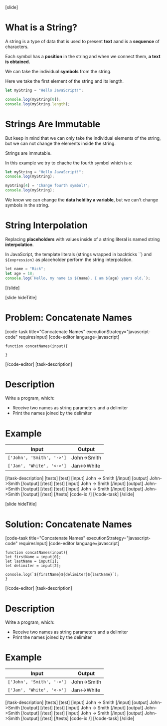 [slide]
# What is a String?

A string is a type of data that is used to present **text** aand is a **sequence** of characters.

Each symbol has a **position** in the string and when we connect them, **a text is obtained.**

We can take the individual **symbols** from the string.

Here we take the first element of the string and its length.

``` js live
let myString = "Hello JavaScript!";

console.log(myString[0]);
console.log(myString.length);
```

# Strings Are Immutable

But keep in mind that we can only take the individual elements of the string, but we can not change the elements inside the string.

Strings are immutable. 

In this example we try to chache the fourth symbol which is `o`:

``` js live
let myString = "Hello JavaScript!";
console.log(myString);

myString[4] = 'Change fourth symbol!';
console.log(myString);  
```

We know we can change the **data held by a variable**, but we can't change symbols in the string.

# String Interpolation

Replacing **placeholders** with values inside of a string literal is named string **interpolation**. 

In JavaScript, the template literals (strings wrapped in backticks \`\`) and `${expression}` as placeholder perform the string interpolation.

``` js live
let name = "Rick";
let age = 18;
console.log(`Hello, my name is ${name}, I am ${age} years old.`);
```
[/slide]

[slide hideTitle]
# Problem: Concatenate Names
[code-task title="Concatenate Names" executionStrategy="javascript-code" requiresInput]
[code-editor language=javascript]
```
function concatNames(input){

}
```

[/code-editor]
[task-description]
# Description
Write a program, which:

- Receive two names as string parameters and a delimiter
- Print the names joined by the delimiter

# Example
  | **Input** | **Output** |
| --- | --- |
|`['John', 'Smith', '->']`| John\-\>Smith |
|`['Jan', 'White', '<->']`|Jan\<\-\>White|

[/task-description]
[tests]
[test]
[input]
John
\-\>
Smith
[/input]
[output]
John\-\>Smith
[/output]
[/test]
[test]
[input]
John
\-\>
Smith
[/input]
[output]
John\-\>Smith
[/output]
[/test]
[test]
[input]
John
\-\>
Smith
[/input]
[output]
John\-\>Smith
[/output]
[/test]
[/tests]
[code-io /]
[/code-task]
[/slide]

[slide hideTitle]
# Solution: Concatenate Names
[code-task title="Concatenate Names" executionStrategy="javascript-code" requiresInput]
[code-editor language=javascript]
```
function concatNames(input){
let firstName = input[0];
let lastName = input[1];
let delimiter = input[2];

console.log(`${firstName}${delimiter}${lastName}`);
}
```

[/code-editor]
[task-description]
# Description
Write a program, which:

- Receive two names as string parameters and a delimiter
- Print the names joined by the delimiter

# Example
  | **Input** | **Output** |
| --- | --- |
|`['John', 'Smith', '->']`| John\-\>Smith |
|`['Jan', 'White', '<->']`|Jan\<\-\>White|

[/task-description]
[tests]
[test]
[input]
John
\-\>
Smith
[/input]
[output]
John\-\>Smith
[/output]
[/test]
[test]
[input]
John
\-\>
Smith
[/input]
[output]
John\-\>Smith
[/output]
[/test]
[test]
[input]
John
\-\>
Smith
[/input]
[output]
John\-\>Smith
[/output]
[/test]
[/tests]
[code-io /]
[/code-task]
[/slide]